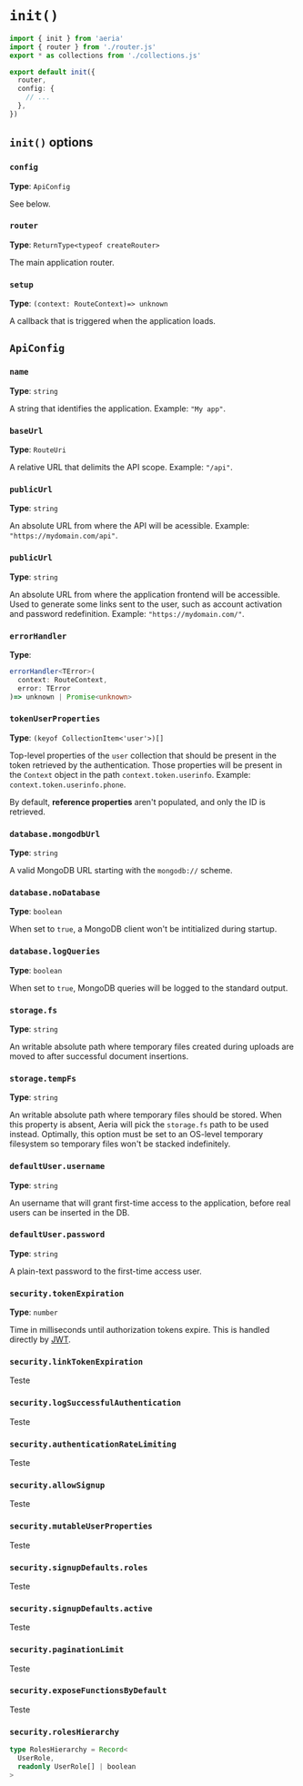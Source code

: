 # `init()`

```ts
import { init } from 'aeria'
import { router } from './router.js'
export * as collections from './collections.js'

export default init({
  router,
  config: {
    // ...
  },
})
```

## `init()` options

### `config`

**Type**: `ApiConfig`

See below.

### `router`

**Type**: `ReturnType<typeof createRouter>`

The main application router.

### `setup`

**Type**: `(context: RouteContext)=> unknown`

A callback that is triggered when the application loads.

## `ApiConfig`

### `name`

**Type**: `string`

A string that identifies the application. Example: `"My app"`.

### `baseUrl`

**Type**: `RouteUri`

A relative URL that delimits the API scope. Example: `"/api"`.

### `publicUrl`

**Type**: `string`

An absolute URL from where the API will be acessible. Example: `"https://mydomain.com/api"`.

### `publicUrl`

**Type**: `string`

An absolute URL from where the application frontend will be accessible. Used to generate some links sent to the user, such as account activation and password redefinition. Example: `"https://mydomain.com/"`.

### `errorHandler`
  
**Type**:

```ts
errorHandler<TError>(
  context: RouteContext,
  error: TError
)=> unknown | Promise<unknown>
```

### `tokenUserProperties`

**Type**: `(keyof CollectionItem<'user'>)[]`

Top-level properties of the `user` collection that should be present in the token retrieved by the authentication. Those properties will be present in the `Context` object in the path `context.token.userinfo`. Example: `context.token.userinfo.phone`.

By default, **reference properties** aren't populated, and only the ID is retrieved.

### `database.mongodbUrl`

**Type**: `string`

A valid MongoDB URL starting with the `mongodb://` scheme.

### `database.noDatabase`

**Type**: `boolean`

When set to `true`, a MongoDB client won't be intitialized during startup.

### `database.logQueries`

**Type**: `boolean`

When set to `true`, MongoDB queries will be logged to the standard output.

### `storage.fs`

**Type**: `string`

An writable absolute path where temporary files created during uploads are moved to after successful document insertions.

### `storage.tempFs`

**Type**: `string`

An writable absolute path where temporary files should be stored. When this property is absent, Aeria will pick the `storage.fs` path to be used instead. Optimally, this option must be set to an OS-level temporary filesystem so temporary files won't be stacked indefinitely.

### `defaultUser.username`

**Type**: `string`

An username that will grant first-time access to the application, before real users can be inserted in the DB.

### `defaultUser.password`

**Type**: `string`

A plain-text password to the first-time access user.

### `security.tokenExpiration`

**Type**: `number`

Time in milliseconds until authorization tokens expire. This is handled directly by [JWT](https://jwt.io/).

### `security.linkTokenExpiration`

Teste

### `security.logSuccessfulAuthentication`

Teste

### `security.authenticationRateLimiting`

Teste

### `security.allowSignup`

Teste

### `security.mutableUserProperties`

Teste

### `security.signupDefaults.roles`

Teste

### `security.signupDefaults.active`

Teste

### `security.paginationLimit`

Teste

### `security.exposeFunctionsByDefault`

Teste

### `security.rolesHierarchy`

```ts
type RolesHierarchy = Record<
  UserRole,
  readonly UserRole[] | boolean
>
```
